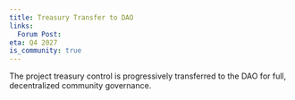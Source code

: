 ```yaml
---
title: Treasury Transfer to DAO
links:
  Forum Post:
eta: Q4 2027
is_community: true
---
```


The project treasury control is progressively transferred to the DAO for full, decentralized community governance.